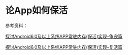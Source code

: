 # 论App如何保活





参考资料：

[探讨Android6.0及以上系统APP常驻内存(保活)实现-争宠篇](http://blog.csdn.net/andrexpert/article/details/75045678)

[探讨Android6.0及以上系统APP常驻内存(保活)实现-复活篇](http://blog.csdn.net/andrexpert/article/details/75174586)

